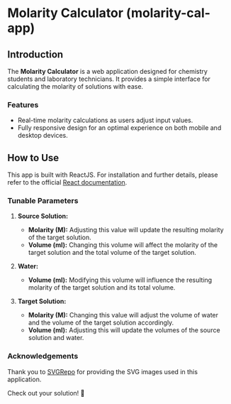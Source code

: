 # Molarity Calculator (molarity-cal-app)

## Introduction

The **Molarity Calculator** is a web application designed for chemistry students and laboratory technicians. It provides a simple interface for calculating the molarity of solutions with ease.

### Features

- Real-time molarity calculations as users adjust input values.
- Fully responsive design for an optimal experience on both mobile and desktop devices.

## How to Use

This app is built with ReactJS. For installation and further details, please refer to the official [React documentation](https://reactjs.org/docs/getting-started.html).

### Tunable Parameters

1. **Source Solution:**
   - **Molarity (M):** Adjusting this value will update the resulting molarity of the target solution.
   - **Volume (ml):** Changing this volume will affect the molarity of the target solution and the total volume of the target solution.

2. **Water:**
   - **Volume (ml):** Modifying this volume will influence the resulting molarity of the target solution and its total volume.

3. **Target Solution:**
   - **Molarity (M):** Changing this value will adjust the volume of water and the volume of the target solution accordingly.
   - **Volume (ml):** Adjusting this will update the volumes of the source solution and water.

### Acknowledgements

Thank you to [SVGRepo](https://www.svgrepo.com/) for providing the SVG images used in this application.

Check out your solution! 🌟
